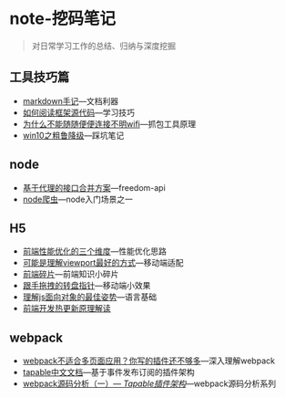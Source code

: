 # note-挖码笔记
>对日常学习工作的总结、归纳与深度挖掘

## 工具技巧篇
- [markdown手记](tools/MK_KEY.md)—文档利器
- [如何阅读框架源代码](tools/read-source.md)—学习技巧
- [为什么不能随随便便连接不明wifi](tools/fiddler.md)—抓包工具原理
- [win10之粗鲁降级](tools/win10.md)—踩坑笔记

## node
- [基于代理的接口合并方案](node/freedom-api.md)—freedom-api
- [node爬虫](node/reptile.md)—node入门场景之一

## H5
- [前端性能优化的三个维度](h5/performance.md)—性能优化思路
- [可能是理解viewport最好的方式](h5/viewport.md)—移动端适配
- [前端碎片](h5/chip.md)—前端知识小碎片
- [跟手拖拽的转盘指针](h5/wheel.md)—移动端小效果
- [理解js面向对象的最佳姿势](h5/oo.md)—语言基础
- [前端开发热更新原理解读](h5/hot.md)

## webpack
- [webpack不适合多页面应用？你写的插件还不够多](webpack/webpack-plugin.md)—深入理解webpack
- [tapable中文文档](webpack/tapable.md)—基于事件发布订阅的插件架构
- [webpack源码分析（一）— *Tapable插件架构*](webpack/read-webpack-plugin.md)—webpack源码分析系列
